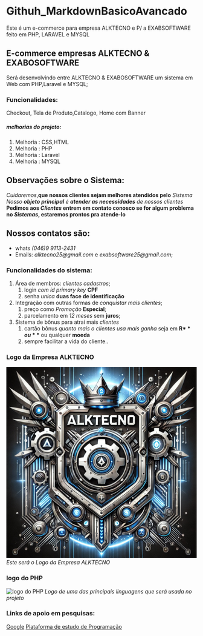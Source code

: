# Githuh_MarkdownBasicoAvancado
Este é um e-commerce para empresa ALKTECNO e P/ a EXABSOFTWARE feito em PHP, LARAVEL  e MYSQL
## E-commerce empresas ALKTECNO & EXABOSOFTWARE 
 Será desenvolvindo entre ALKTECNO & EXABOSOFTWARE um sistema em Web com PHP,Laravel e MYSQL;
###  Funcionalidades:
 Checkout, Tela de Produto,Catalogo, Home com Banner 
 ##### melhorias do projeto:
  1. Melhoria : CSS,HTML 
  2. Melhoria : PHP
  3. Melhoria : Laravel
  4. Melhoria : MYSQL
  
  ## Observações sobre o Sistema:
   *Cuidaremos*,**que nossos clientes sejam melhores atendidos pelo** *Sistema*
   _Nosso __objeto principal__ é **atender as necessidades** de nossos clientes_
   **Pedimos aos _Clientes_ entrem em contato conosco se for algum problema no _Sistemas_, estaremos prontos pra atende-lo**
## Nossos contatos são:
  * whats _(046)9 9113-2431_
  * Emails:  _alktecno25@gmail.com_ e _exabsoftware25@gmail.com_;
### Funcionalidades do sistema:
1. Área de membros: _clientes cadastros_;
    1. login _com id primary key_ **CPF**
    2. senha  _unica_ **duas face de identificação** 
2. Integração com outras formas de _conquistar mais clientes_;
    1. preço como _Promoção_ **Especial**;
    2. parcelamento em _12 meses_ sem **juros**; 
3. Sistema de bônus para atrai mais _clientes_ 
    1. cartão bônus _quanto mais o clientes usa mais ganha_ seja em **R$**  ou **$** ou qualquer **moeda**
    2. sempre facilitar a vida do cliente..
### Logo da Empresa ALKTECNO 
![logo ALKTECNO](img/LogoALKTECNO.png)
  *Este será o Logo da Empresa ALKTECNO*
### logo do PHP
![logo do PHP](https://www.php.net/images/logos/new-php-logo.svg)
*Logo de uma das principais linguagens que será usada no projeto*
### Links de apoio em pesquisas:
[Google](https://www.google.com) 
[Plataforma de estudo de Programação](https://www.horadecodar.com.br)